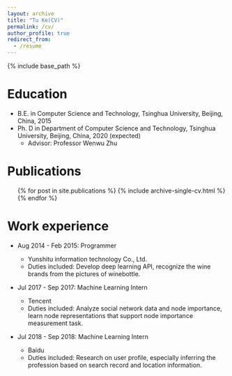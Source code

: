 ```yaml
---
layout: archive
title: "Tu Ke(CV)"
permalink: /cv/
author_profile: true
redirect_from:
  - /resume
---
```


{% include base_path %}

Education
======
* B.E. in Computer Science and Technology, Tsinghua University, Beijing, China, 2015
* Ph. D in  Department of Computer Science and Technology, Tsinghua University, Beijing, China, 2020 (expected)
  - Advisor: Professor Wenwu Zhu

Publications
======
  <ul>{% for post in site.publications %}
    {% include archive-single-cv.html %}
  {% endfor %}</ul>

Work experience
======
* Aug 2014 - Feb 2015: Programmer
  * Yunshitu information technology Co., Ltd.
  * Duties included: Develop deep learning API, recognize the wine brands from the pictures of winebottle.
* Jul 2017 - Sep 2017: Machine Learning Intern
  * Tencent
  * Duties included: Analyze social network data and node importance, learn node representations that support node importance measurement task.

* Jul 2018 - Sep 2018: Machine Learning Intern
  * Baidu
  * Duties included: Research on user profile, especially inferring the profession based on search record and location information.


